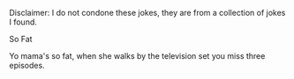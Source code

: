 Disclaimer: I do not condone these jokes, they are from a collection of jokes I found.

So Fat

Yo mama's so fat, when she walks by the television set you miss three episodes.

